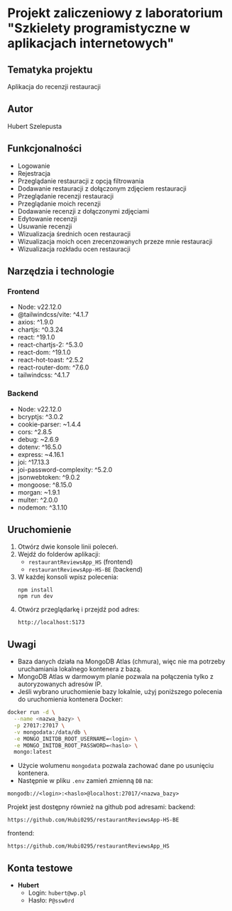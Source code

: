 
# Projekt zaliczeniowy z laboratorium "Szkielety programistyczne w aplikacjach internetowych"

## Tematyka projektu
Aplikacja do recenzji restauracji

## Autor
Hubert Szelepusta

## Funkcjonalności
- Logowanie
- Rejestracja
- Przeglądanie restauracji z opcją filtrowania
- Dodawanie restauracji z dołączonym zdjęciem restauracji
- Przeglądanie recenzji restauracji
- Przeglądanie moich recenzji
- Dodawanie recenzji z dołączonymi zdjęciami
- Edytowanie recenzji
- Usuwanie recenzji
- Wizualizacja średnich ocen restauracji
- Wizualizacja moich ocen zrecenzowanych przeze mnie restauracji
- Wizualizacja rozkładu ocen restauracji

## Narzędzia i technologie

### Frontend
- Node: v22.12.0
- @tailwindcss/vite: ^4.1.7
- axios: ^1.9.0
- chartjs: ^0.3.24
- react: ^19.1.0
- react-chartjs-2: ^5.3.0
- react-dom: ^19.1.0
- react-hot-toast: ^2.5.2
- react-router-dom: ^7.6.0
- tailwindcss: ^4.1.7

### Backend
- Node: v22.12.0
- bcryptjs: ^3.0.2
- cookie-parser: ~1.4.4
- cors: ^2.8.5
- debug: ~2.6.9
- dotenv: ^16.5.0
- express: ~4.16.1
- joi: ^17.13.3
- joi-password-complexity: ^5.2.0
- jsonwebtoken: ^9.0.2
- mongoose: ^8.15.0
- morgan: ~1.9.1
- multer: ^2.0.0
- nodemon: ^3.1.10

## Uruchomienie
1. Otwórz dwie konsole linii poleceń.
2. Wejdź do folderów aplikacji:
   - `restaurantReviewsApp_HS` (frontend)
   - `restaurantReviewsApp-HS-BE` (backend)
3. W każdej konsoli wpisz polecenia:
   ```
   npm install
   npm run dev
   ```
4. Otwórz przeglądarkę i przejdź pod adres:
   ```
   http://localhost:5173
   ```

## Uwagi
- Baza danych działa na MongoDB Atlas (chmura), więc nie ma potrzeby uruchamiania lokalnego kontenera z bazą.
- MongoDB Atlas w darmowym planie pozwala na połączenia tylko z autoryzowanych adresów IP. 
- Jeśli wybrano uruchomienie bazy lokalnie, użyj poniższego polecenia do uruchomienia kontenera Docker:

```bash
docker run -d \
  --name <nazwa_bazy> \
  -p 27017:27017 \
  -v mongodata:/data/db \
  -e MONGO_INITDB_ROOT_USERNAME=<login> \
  -e MONGO_INITDB_ROOT_PASSWORD=<haslo> \
  mongo:latest
```

- Użycie wolumenu `mongodata` pozwala zachować dane po usunięciu kontenera.
- Następnie w pliku `.env` zamień zmienną `DB` na:

```
mongodb://<login>:<haslo>@localhost:27017/<nazwa_bazy>
```
Projekt jest dostępny również na github pod adresami:
backend:
```
https://github.com/Hubi0295/restaurantReviewsApp-HS-BE
```
frontend:
```
https://github.com/Hubi0295/restaurantReviewsApp_HS
```
## Konta testowe
- **Hubert**
  - Login: `hubert@wp.pl`
  - Hasło: `P@ssw0rd`
